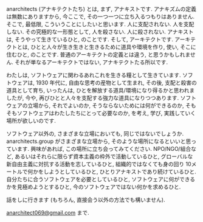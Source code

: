 anarchitects (アナキテクトたち) とは,
まず, アナキストです.
アナキズムの定義は無数にありますから, 今ここで, その一つ一つに立ち入るつもりはありません.
そこで, 最低限, こういうことにしたいと思います.
人に支配されない. 人を支配しない.
その究極的な一形態として,
人を殺さない. 人に殺されない.
アナキストは, そうやって生きているひと, のことです.
そして, アーキテクトです.
アーキテクトとは, ひとと人々が生き生きと生きるために道具や環境を作り, 使い, そこに住むひと, のことです.
普通のアーキテクトの定義とは違う, と思うかもしれません.
それが単なるアーキテクトではない, アナキテクトたる所以です.

わたしは, ソフトウェアに関わるあれこれを生きる糧として生きています.
ソフトウェアは,
1930 年代に, 自由な思考の産物として生まれ,
その後, 支配と殺害の道具として育ち,
いったんは, ひとを解放する道具/環境になり得るかと思われましたが,
今や, 再びひとと人々を支配する強力な道具になりつつあります.
ソフトウェアの立場から,
それでよいのか,
そうならないためには何ができるのか,
そもそもソフトウェアはわたしたちにとって必要なのか,
を考え, 学び, 実践していく場所が欲しいのです.

ソフトウェア以外の, さまざまな立場においても, 同じではないでしょうか.
anarchitects.group がさまざまな立場から, そのような場所になるといいと思っています.
興味があれば, この場所に立ち会ってみてください.
NPO/NGO/組合など, あるいはそれらに限らず資本主義の枠外で活動しているひと, グローバルな新自由主義に対抗する活動を志しているひと, 組織的ではなくても身の回り 10メートルで何かをしようとしているひと, ひとりアナキストであり続けているひと.
自分たちに合うソフトウェアを必要としているひと, ソフトウェアに何ができるかを見極めようとするひと, 今のソフトウェアではない何かを求めるひと.

話をしに行きます (もちろん, 直接会う以外の方法でも構いません).

anarchitect069@gmail.com まで.
